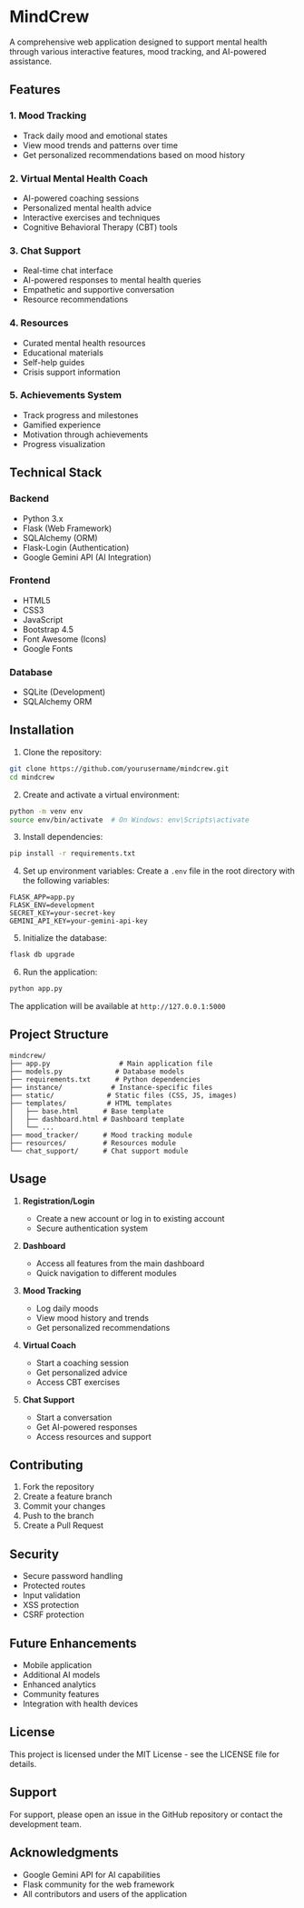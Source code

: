 # MindCrew

A comprehensive web application designed to support mental health through various interactive features, mood tracking, and AI-powered assistance.

## Features

### 1. Mood Tracking
- Track daily mood and emotional states
- View mood trends and patterns over time
- Get personalized recommendations based on mood history

### 2. Virtual Mental Health Coach
- AI-powered coaching sessions
- Personalized mental health advice
- Interactive exercises and techniques
- Cognitive Behavioral Therapy (CBT) tools

### 3. Chat Support
- Real-time chat interface
- AI-powered responses to mental health queries
- Empathetic and supportive conversation
- Resource recommendations

### 4. Resources
- Curated mental health resources
- Educational materials
- Self-help guides
- Crisis support information

### 5. Achievements System
- Track progress and milestones
- Gamified experience
- Motivation through achievements
- Progress visualization

## Technical Stack

### Backend
- Python 3.x
- Flask (Web Framework)
- SQLAlchemy (ORM)
- Flask-Login (Authentication)
- Google Gemini API (AI Integration)

### Frontend
- HTML5
- CSS3
- JavaScript
- Bootstrap 4.5
- Font Awesome (Icons)
- Google Fonts

### Database
- SQLite (Development)
- SQLAlchemy ORM

## Installation

1. Clone the repository:
```bash
git clone https://github.com/yourusername/mindcrew.git
cd mindcrew
```

2. Create and activate a virtual environment:
```bash
python -m venv env
source env/bin/activate  # On Windows: env\Scripts\activate
```

3. Install dependencies:
```bash
pip install -r requirements.txt
```

4. Set up environment variables:
Create a `.env` file in the root directory with the following variables:
```
FLASK_APP=app.py
FLASK_ENV=development
SECRET_KEY=your-secret-key
GEMINI_API_KEY=your-gemini-api-key
```

5. Initialize the database:
```bash
flask db upgrade
```

6. Run the application:
```bash
python app.py
```

The application will be available at `http://127.0.0.1:5000`

## Project Structure

```
mindcrew/
├── app.py                 # Main application file
├── models.py             # Database models
├── requirements.txt      # Python dependencies
├── instance/            # Instance-specific files
├── static/             # Static files (CSS, JS, images)
├── templates/          # HTML templates
│   ├── base.html      # Base template
│   ├── dashboard.html # Dashboard template
│   └── ...
├── mood_tracker/      # Mood tracking module
├── resources/         # Resources module
└── chat_support/      # Chat support module
```

## Usage

1. **Registration/Login**
   - Create a new account or log in to existing account
   - Secure authentication system

2. **Dashboard**
   - Access all features from the main dashboard
   - Quick navigation to different modules

3. **Mood Tracking**
   - Log daily moods
   - View mood history and trends
   - Get personalized recommendations

4. **Virtual Coach**
   - Start a coaching session
   - Get personalized advice
   - Access CBT exercises

5. **Chat Support**
   - Start a conversation
   - Get AI-powered responses
   - Access resources and support

## Contributing

1. Fork the repository
2. Create a feature branch
3. Commit your changes
4. Push to the branch
5. Create a Pull Request

## Security

- Secure password handling
- Protected routes
- Input validation
- XSS protection
- CSRF protection

## Future Enhancements

- Mobile application
- Additional AI models
- Enhanced analytics
- Community features
- Integration with health devices

## License

This project is licensed under the MIT License - see the LICENSE file for details.

## Support

For support, please open an issue in the GitHub repository or contact the development team.

## Acknowledgments

- Google Gemini API for AI capabilities
- Flask community for the web framework
- All contributors and users of the application 